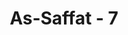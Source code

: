 ---
title: "As-Saffat - 7"
no: 7
arabic_no: ٧
ayah: وَحِفْظًا مِّنْ كُلِّ شَيْطٰنٍ مَّارِدٍۚ 
translation: "Dan (Kami) telah menjaganya dari setiap setan yang durhaka,"
tafsir: "Di samping ciptaan-ciptaan-Nya yang demikian menakjubkan, Allah memelihara semua makhluk-Nya itu dari apa yang akan merusaknya. Ia memelihara manusia dari godaan setan yang senantiasa membujuk manusia untuk melakukan kemaksiatan, yang akan menjerumuskan kepada kebinasaan dan kemurkaan-Nya. Untuk itu, Allah telah memberikan petunjuk, berupa agama yang benar, yang akan menjaga manusia dari godaan setan. Hanya manusia yang ingkar yang dapat ditundukkan oleh rayuan setan yang mencelakakan itu."
---